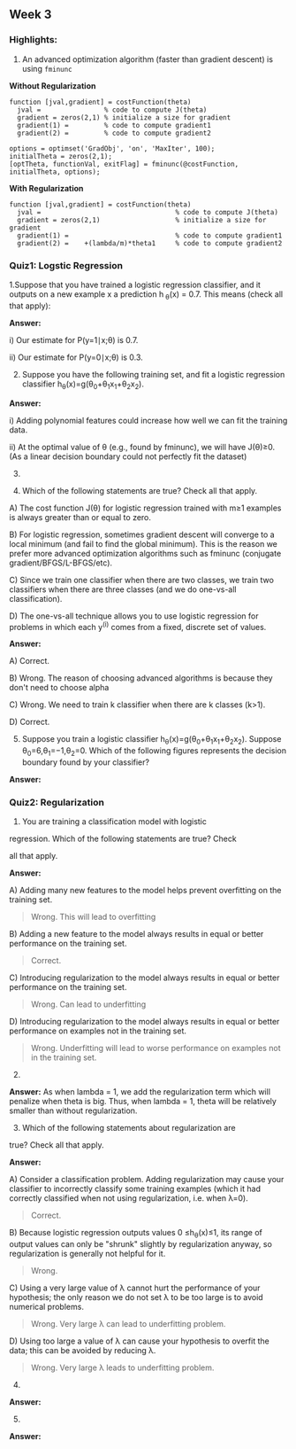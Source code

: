 ## Week 3

### Highlights:

1. An advanced optimization algorithm (faster than gradient descent) is using `fminunc`

**Without Regularization**
```
function [jval,gradient] = costFunction(theta)
  jval =                % code to compute J(theta)
  gradient = zeros(2,1) % initialize a size for gradient
  gradient(1) =         % code to compute gradient1
  gradient(2) =         % code to compute gradient2

options = optimset('GradObj', 'on', 'MaxIter', 100);
initialTheta = zeros(2,1);
[optTheta, functionVal, exitFlag] = fminunc(@costFunction, initialTheta, options);
```

**With Regularization**
```
function [jval,gradient] = costFunction(theta)
  jval =                                  % code to compute J(theta)
  gradient = zeros(2,1)                   % initialize a size for gradient
  gradient(1) =                           % code to compute gradient1
  gradient(2) =    +(lambda/m)*theta1     % code to compute gradient2
```

### Quiz1: Logstic Regression

1.Suppose that you have trained a logistic regression classifier, and it outputs on a new example x a prediction h<sub>
θ</sub>(x) = 0.7. This means (check all that apply):

**Answer:**

i) Our estimate for P(y=1∣x;θ) is 0.7.

ii) Our estimate for P(y=0∣x;θ) is 0.3.


2. Suppose you have the following training set, and fit a logistic regression classifier h<sub>θ</sub>(x)=g(θ<sub>0</sub>+θ<sub>1</sub>x<sub>1</sub>+θ<sub>2</sub>x<sub>2</sub>).

**Answer:**

i) Adding polynomial features could increase how well we can fit the training data.

ii) At the optimal value of θ (e.g., found by fminunc), we will have J(θ)≥0. (As a linear decision boundary could not perfectly fit the dataset)

3.


4. Which of the following statements are true? Check all that apply.

A) The cost function J(θ) for logistic regression trained with m≥1 examples is always greater than or equal to zero.

B) For logistic regression, sometimes gradient descent will converge to a local minimum (and fail to find the global minimum). This is the reason we prefer more advanced optimization algorithms such as fminunc (conjugate gradient/BFGS/L-BFGS/etc).

C) Since we train one classifier when there are two classes, we train two classifiers when there are three classes (and we do one-vs-all classification).

D) The one-vs-all technique allows you to use logistic regression for problems in which each y<sup>(i)</sup> comes from a fixed, discrete set of values.

**Answer:**

A) Correct.

B) Wrong. The reason of choosing advanced algorithms is because they don't need to choose alpha

C) Wrong. We need to train k classifier when there are k classes (k>1).

D) Correct.

5. Suppose you train a logistic classifier  h<sub>θ</sub>(x)=g(θ<sub>0</sub>+θ<sub>1</sub>x<sub>1</sub>+θ<sub>2</sub>x<sub>2</sub>).
Suppose θ<sub>0</sub>=6,θ<sub>1</sub>=−1,θ<sub>2</sub>=0. Which of the following figures represents the decision boundary found by your classifier?

**Answer:**

### Quiz2: Regularization

1. You are training a classification model with logistic

regression. Which of the following statements are true? Check

all that apply.

**Answer:**

A) Adding many new features to the model helps prevent overfitting on the training set.

> Wrong. This will lead to overfitting

B) Adding a new feature to the model always results in equal or better performance on the training set.

> Correct.

C) Introducing regularization to the model always results in equal or better performance on the training set.

> Wrong. Can lead to underfitting

D) Introducing regularization to the model always results in equal or better performance on examples not in the training set.

> Wrong. Underfitting will lead to worse performance on examples not in the training set.

2.

**Answer:** As when lambda = 1, we add the regularization term which will penalize when theta is big. Thus, when lambda = 1, theta will be relatively smaller than without regularization.

3. Which of the following statements about regularization are

true? Check all that apply.

**Answer:**

A) Consider a classification problem. Adding regularization may cause your classifier to incorrectly classify some training examples (which it had correctly classified when not using regularization, i.e. when λ=0).

> Correct.

B) Because logistic regression outputs values 0 ≤h<sub>θ</sub>(x)≤1, its range of output values can only be "shrunk" slightly by regularization anyway, so regularization is generally not helpful for it.

> Wrong.

C) Using a very large value of λ cannot hurt the performance of your hypothesis; the only reason we do not set λ to be too large is to avoid numerical problems.

> Wrong. Very large λ can lead to underfitting problem.

D) Using too large a value of λ can cause your hypothesis to overfit the data; this can be avoided by reducing λ.

> Wrong. Very large λ leads to underfitting problem.

4.

**Answer:**

5.

**Answer:**
